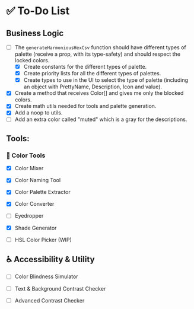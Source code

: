 
# ✅ To-Do List


## Business Logic
- [ ] The `generateHarmoniousHexCsv` function should have different types of palette (receive a prop, with its type-safety) and should respect the locked colors.
    - [x] Create constants for the different types of palette.
    - [x] Create priority lists for all the different types of palettes.
    - [x] Create types to use in the UI to select the type of palette (including an object with PrettyName, Description, Icon and value).
- [x] Create a method that receives Color[] and gives me only the blocked colors.
- [x] Create math utils needed for tools and palette generation.
- [x] Add a noop to utils.
- [ ] Add an extra color called "muted" which is a gray for the descriptions.

## Tools:

### 🎨 Color Tools
- [x] Color Mixer
- [x] Color Naming Tool
- [x] Color Palette Extractor
- [x] Color Converter
- [ ] Eyedropper
- [x] Shade Generator
- [ ] HSL Color Picker (WIP)


## ♿ Accessibility & Utility
- [ ] Color Blindness Simulator
- [ ] Text & Background Contrast Checker
- [ ] Advanced Contrast Checker

